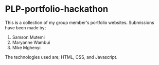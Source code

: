 # PLP-portfolio-hackathon
This is a collection of my group member's portfolio websites.
Submissions have been made by;
1. Samson Mutemi
2. Maryanne Wambui
3. Mike Mghenyi

The technologies used are; HTML, CSS, and Javascript.
